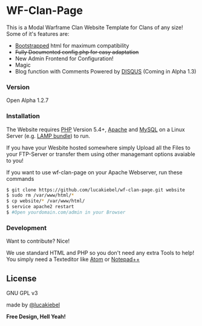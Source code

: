 # WF-Clan-Page

This is a Modal Warframe Clan Website Template for Clans of any size! Some of it's features are:

  - [Bootstrapped](http://getbootstrap.com/) html for maximum compatibility
  - ~~Fully Documented config.php for easy adaptation~~
  - New Admin Frontend for Configuration!
  - Magic
  - Blog function with Comments Powered by [DISQUS](http://disqus.com) (Coming in Alpha 1.3)

### Version
Open Alpha 1.2.7

### Installation

The Website requires [PHP](http://php.net) Version 5.4+, [Apache](http://apache.org) and [MySQL](mysql.com) on a Linux Server (e.g. [LAMP bundle](https://en.wikipedia.org/wiki/LAMP_(software_bundle)))  to run.

If you have your Wesbite hosted somewhere simply Upload all the Files to your FTP-Server or transfer them using other managemant options avaiable to you!

If you want to use wf-clan-page on your Apache Webserver, run these commands
```sh
$ git clone https://github.com/lucakiebel/wf-clan-page.git website
$ sudo rm /var/www/html/* 
$ cp website/* /var/www/html/
$ service apache2 restart
$ #Open yourdomain.com/admin in your Browser
```

### Development

Want to contribute? Nice!

We use standard HTML and PHP so you don't need any extra Tools to help!
You simply need a Texteditor like [Atom](http://atom.io) or [Notepad++](http://notepad-plus-plus.org)

License
----

GNU GPL v3

made by [@lucakiebel](http://twitter.com/lucakiebel)


**Free Design, Hell Yeah!**
